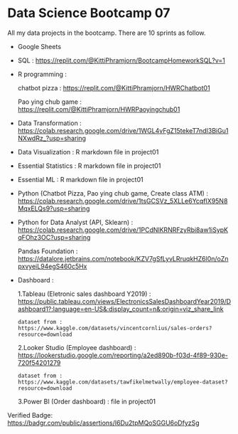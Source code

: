 # Data Science Bootcamp 07
All my data projects in the bootcamp. There are 10 sprints as follow.

- Google Sheets
- SQL : https://replit.com/@KittiPhramjorn/BootcampHomeworkSQL?v=1
- R programming :
  
    chatbot pizza : https://replit.com/@KittiPhramjorn/HWRChatbot01
  
    Pao ying chub game : https://replit.com/@KittiPhramjorn/HWRPaoyingchub01
  
- Data Transformation : https://colab.research.google.com/drive/1WGL4vFgZ15tekeT7ndI3BiGu1NXwdRz_?usp=sharing
- Data Visualization : R markdown file in project01 
- Essential Statistics : R markdown file in project01 
- Essential ML : R markdown file in project01 
- Python (Chatbot Pizza, Pao ying chub game, Create class ATM) : https://colab.research.google.com/drive/1tsGCSVz_5XLLe6YcqfIX95N8MqxELQs9?usp=sharing
- Python for Data Analyst (API, Sklearn) :  https://colab.research.google.com/drive/1PCdNlKRNRFzyRbi8aw1iSypKqFOhz3OC?usp=sharing

    Pandas Foundation : https://datalore.jetbrains.com/notebook/KZV7gSfLyvLRruqkHZ6l0n/oZnpxvyeiL94egS460c5Hx
    
- Dashboard : 
  
    1.Tableau (Eletronic sales dashboard Y2019) : https://public.tableau.com/views/ElectronicsSalesDashboardYear2019/Dashboard1?:language=en-US&:display_count=n&:origin=viz_share_link

      dataset from : https://www.kaggle.com/datasets/vincentcornlius/sales-orders?resource=download

    2.Looker Studio (Employee dashboard) : https://lookerstudio.google.com/reporting/a2ed890b-f03d-4f89-930e-720f54201279

      dataset from : https://www.kaggle.com/datasets/tawfikelmetwally/employee-dataset?resource=download

    3.Power BI (Order dashboard) : file in project01

Verified Badge: https://badgr.com/public/assertions/I6Du2tpMQoSGGU6oDfyzSg
  
